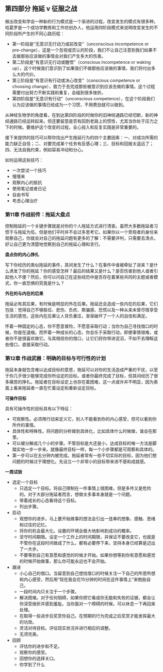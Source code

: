 ## 第四部分 拖延 v 征服之战

做出改变和学会一种新的行为模式是一个渐进的过程，改变发生的模式有很多种。哈葛罗是一个成功学教练和工作坊创办人，他运用四阶段模式来说明改变发生的不同阶段所产生的不同心路历程：

- 第一阶段是“无意识无行动力或前改变”（unconscious incompetence or pre-change），这是一个忽视或否认的阶段，我们不让自己注意到我们如果不去做那些应该做的事情会对我们产生多大的伤害。
- 第二阶段是“有意识无行动或醒悟”（conscious incompetence or waking up），这个时候我们意识到了如果我们不做那些应该做的事情，我们将付出多么大的代价。
- 第三阶段是“有意识有行动或决心改变”（conscious competence or choosing change），致力于去完成那些被意识到应该去做的事情。这个过程需要付出努力不断实践和重复，会碰到很多挫折。
- 第四阶段是“无意识有行动”（unconscious competence），在这个阶段我们认为应该做的事情已经成为一个习惯，不用费劲就可以做到。

从神经生物学的角度看，在到达第四阶段的时候你的旧神经通路已经切断，新的神经通路已经运转起来。但还要留意是否有回到老路上的惯性，尤其当你处于压力之下的时候。要维护这个改变的过程，全心投入和反复实践是非常重要的。

接下来提供的技巧可以帮你找出产生拖延行为的四个主要因素：一、对成功所需的能力缺乏自信；二、对要完成某个任务有反感心理；三、目标和回报太遥远了；四、无法自我约束，例如容易冲动和分心。

如何运用这些技巧：

- 一次尝试一个技巧
- 慢慢来
- 观察内心的抵抗
- 使用笔记或者日记
- 自由书写
- 考虑心理治疗


### 第11章 作战前传：拖延大盘点

控制拖延的一个关键步骤就是对你的个人拖延方式进行清查。虽然大多数拖延者习惯于与拖延为伍，但是他们平时并不会过多思考它。如果你以一个旁观者的身份来观察自己，你就会对自己的拖延问题有更多的了解：不需要评判，只需要去清点，好让自己更为清楚地觉察到自己的拖延心理和言行。

**盘点你的内心挣扎**

写下你经历的类似拖延的事件，其间发生了什么？在事件中谁被牵扯了进来？是什么诱发了你的拖延？你的感受怎样？最后的结果又是什么？是否伤害到他人或者引起他人不便？然后，你可以问自己在这些经历中是否存在着某些共同的主题或者模式，你一直恐惧的究竟是什么？

**外在的与内在的后果**

拖延必有其后果，有时候是明显的外在后果。拖延还会造成一些内在的后果，它们包括：觉得自己不够胜任、悲伤、负疚、欺骗感、恐慌以及一种从来未曾尽情享受生活的感觉。这些内在后果让人背负重压，渐渐破坏了一个人的自信和满足。

怀着一种固定的心态，你不愿意冒险，不愿意采取行动；当你为自己寻找借口的时候，你是在退缩。而怀着一种成长的心态，你会乐于采取行动，即便事情很难，或者你不是很喜欢做它。与其相信你的借口，让它们将你带进泥沼，不如不去理睬这些借口，直接采取行动。


### 第12章 作战武器：明确的目标与可行性的计划

拖延本身就包含难以达成目标的意思，拖延可以对你的生活造成严重的干扰，以至于你几乎很少能够完成你所设定的目标。或者你最终完成了目标，但其间经历了很多痛苦的挣扎。拖延者在目标设定上也存在着困难，这一点或许并不明显，因为表面上看来拖延者一直在忙着设定和重新设定目标。

**可操作目标**

具有可操作性的目标具有以下特征：

- 可观察性。必须用行动来定义它，别人不能看到你的内心感受，但可以看到你所作的事情。
- 具体性和特殊性。将问题的分析做到具体化，比如具体什么时候做，谁会在那里。
- 可以被分解成几个小的步骤。不管目标是大还是小，达成目标的唯一方法是脚踏实地一步一步来。就像最终目标一样，每一个小步骤都是可观察和具体的。
- 第一步可以在五分钟内被完成。拖延者常有一些不切实际的目标，因为他们想问题的时候过于理想化。先设立一个非常小的目标带来进不感和成就感。

**一周试验**

- 选定一个目标
  - 只选定一个目标。将自己限制在一件事情上很困难，但是多件又是危险的。对于大部分拖延者而言，想做太多事本身就是一个问题。
  - 带着成长的心态看待这个目标。
  - 列出步骤。
- 启动
  - 观想你的进步。马上要开始做事的想法会引出一连串的想象、感触、思绪和过往的记忆。
  - 将你的机会最大化。设置的环境会极大地影响到成功的概率。
  - 坚守时间期限。设定一个工作上的时间期限，并保证不要改变它，也就是不管你在这段时间做成了什么，都有必要停下来，坚持本身已经算是迈出了一大步。
  - 不要等到自己有意愿和感觉的时候才开始。如果你想等到你有意愿和感觉的时候开始做事，那么你可能永远也不会开始。
- 跟进
  - 小心自己的借口。当留意到自己想找借口的时候关注一下自己的所思所想和内心感受，然后用“现在我会花15分钟的时间在这件事情上”来勉励自己。
  - 一段时间内只关注于一个步骤。
  - 解决困难。对于任何阻碍，如果你把它看成你无能和失败的证据，都会让你深受挫折并感到羞耻。当你面对一个障碍的时候，可以休息一下再回来处理。
  - 在取得一些进步后奖赏你自己。在预期的行为完成之后奖赏才能发挥最大的功效。
  - 灵活对待目标。评估现实状况并进行相应的调整。
  - 无须完美。
- 回顾
  - 评估你的进步和不足。
  - 观察你的感受。
  - 回想你的选择关口。
  - 你学到了什么
